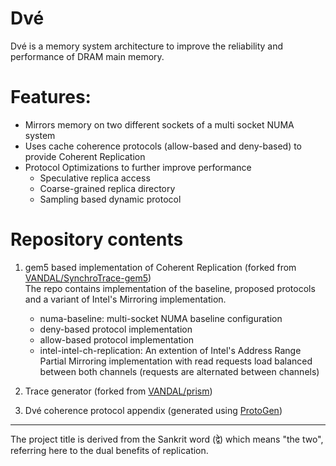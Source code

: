 

# Dvé

Dvé is a memory system architecture to improve the reliability and performance of DRAM main memory. 


# Features:
- Mirrors memory on two different sockets of a multi socket NUMA system
- Uses cache coherence protocols (allow-based and deny-based) to provide Coherent Replication
- Protocol Optimizations to further improve performance 
	- Speculative replica access
	- Coarse-grained replica directory
	- Sampling based dynamic protocol


# Repository contents
1.  gem5 based implementation of Coherent Replication (forked from [VANDAL/SynchroTrace-gem5](https://github.com/VANDAL/SynchroTrace-gem5))\
	The repo contains implementation of the baseline, proposed protocols and a variant of Intel's Mirroring implementation.
	 - numa-baseline: multi-socket NUMA baseline configuration
	 - deny-based protocol implementation
	 - allow-based protocol implementation
	 - intel-intel-ch-replication: An extention of Intel's Address Range Partial Mirroring implementation with read requests load balanced between both channels (requests are alternated between channels)

 2. Trace generator (forked from [VANDAL/prism](https://github.com/VANDAL/prism))

3. Dvé coherence protocol appendix (generated using [ProtoGen](https://github.com/icsa-caps/ProtoGen))


--------------------------------------------------------------
The project title is derived from the Sankrit word (द्वे) which means "the two",
referring here to the dual benefits of replication.
